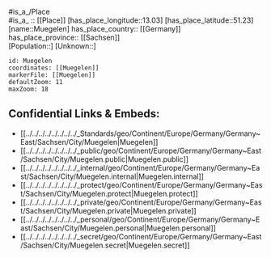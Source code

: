 ﻿---
location: [51.23,13.03] 
mapzoom: [7,12] 
mapmarker: city 
type: City
tags:
- geo/City


SpocWebEntityId: 32649
isDeleted: false
confidential: public

---
#is_a_/Place  
#is_a_ :: [[Place]] 
[has_place_longitude::13.03] 
[has_place_latitude::51.23] 
[name::Muegelen] 
has_place_country:: [[Germany]]  
has_place_province:: [[Sachsen]]  
[Population::] 
[Unknown::] 


```leaflet
id: Muegelen
coordinates: [[Muegelen]] 
markerFile: [[Muegelen]] 
defaultZoom: 11 
maxZoom: 18
```


## Confidential Links & Embeds: 
- [[../../../../../../../../_Standards/geo/Continent/Europe/Germany/Germany~East/Sachsen/City/Muegelen|Muegelen]] 
- [[../../../../../../../../_public/geo/Continent/Europe/Germany/Germany~East/Sachsen/City/Muegelen.public|Muegelen.public]] 
- [[../../../../../../../../_internal/geo/Continent/Europe/Germany/Germany~East/Sachsen/City/Muegelen.internal|Muegelen.internal]] 
- [[../../../../../../../../_protect/geo/Continent/Europe/Germany/Germany~East/Sachsen/City/Muegelen.protect|Muegelen.protect]] 
- [[../../../../../../../../_private/geo/Continent/Europe/Germany/Germany~East/Sachsen/City/Muegelen.private|Muegelen.private]] 
- [[../../../../../../../../_personal/geo/Continent/Europe/Germany/Germany~East/Sachsen/City/Muegelen.personal|Muegelen.personal]] 
- [[../../../../../../../../_secret/geo/Continent/Europe/Germany/Germany~East/Sachsen/City/Muegelen.secret|Muegelen.secret]] 
